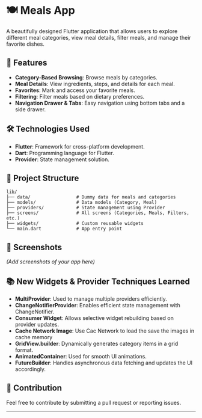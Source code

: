 # 🍽 Meals App

A beautifully designed Flutter application that allows users to explore different meal categories, view meal details, filter meals, and manage their favorite dishes.

## 📌 Features
- **Category-Based Browsing**: Browse meals by categories.
- **Meal Details**: View ingredients, steps, and details for each meal.
- **Favorites**: Mark and access your favorite meals.
- **Filtering**: Filter meals based on dietary preferences.
- **Navigation Drawer & Tabs**: Easy navigation using bottom tabs and a side drawer.

## 🛠 Technologies Used
- **Flutter**: Framework for cross-platform development.
- **Dart**: Programming language for Flutter.
- **Provider**: State management solution.

## 📂 Project Structure
```
lib/
├── data/                 # Dummy data for meals and categories
├── models/               # Data models (Category, Meal)
├── providers/            # State management using Provider
├── screens/              # All screens (Categories, Meals, Filters, etc.)
├── widgets/              # Custom reusable widgets
└── main.dart             # App entry point
```

## 📸 Screenshots
_(Add screenshots of your app here)_

## 📚 New Widgets & Provider Techniques Learned
- **MultiProvider**: Used to manage multiple providers efficiently.
- **ChangeNotifierProvider**: Enables efficient state management with ChangeNotifier.
- **Consumer Widget**: Allows selective widget rebuilding based on provider updates.
- **Cache Network Image**: Use Cac Network to load the save the images in cache memory
- **GridView.builder**: Dynamically generates category items in a grid format.
- **AnimatedContainer**: Used for smooth UI animations.
- **FutureBuilder**: Handles asynchronous data fetching and updates the UI accordingly.

## 🤝 Contribution
Feel free to contribute by submitting a pull request or reporting issues.


---



